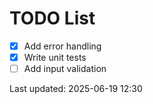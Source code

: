 # TODO List

- [x] Add error handling
- [x] Write unit tests
- [ ] Add input validation

Last updated: 2025-06-19 12:30
